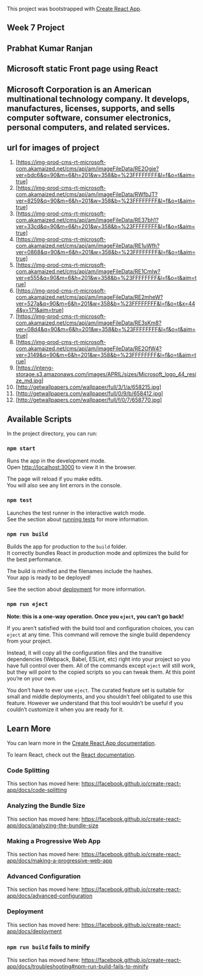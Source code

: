 This project was bootstrapped with [Create React App](https://github.com/facebook/create-react-app).

## Week 7 Project
## Prabhat Kumar Ranjan
## Microsoft static Front page using React
## Microsoft Corporation is an American multinational technology company. It develops, manufactures, licenses, supports, and sells computer software, consumer electronics, personal computers, and related services.
 ## url for images of project 
 1) [https://img-prod-cms-rt-microsoft-com.akamaized.net/cms/api/am/imageFileData/RE2Ogje?ver=bdc6&q=90&m=6&h=201&w=358&b=%23FFFFFFFF&l=f&o=t&aim=true]
 2) [https://img-prod-cms-rt-microsoft-com.akamaized.net/cms/api/am/imageFileData/RWfbJT?ver=8259&q=90&m=6&h=201&w=358&b=%23FFFFFFFF&l=f&o=t&aim=true]
 3) [https://img-prod-cms-rt-microsoft-com.akamaized.net/cms/api/am/imageFileData/RE37bh1?ver=33cd&q=90&m=6&h=201&w=358&b=%23FFFFFFFF&l=f&o=t&aim=true]
 4) [https://img-prod-cms-rt-microsoft-com.akamaized.net/cms/api/am/imageFileData/RE1uWfh?ver=0868&q=90&m=6&h=201&w=358&b=%23FFFFFFFF&l=f&o=t&aim=true]
 5) [https://img-prod-cms-rt-microsoft-com.akamaized.net/cms/api/am/imageFileData/RE1CmIw?ver=e555&q=90&m=6&h=201&w=358&b=%23FFFFFFFF&l=f&o=t&aim=true]
 6) [https://img-prod-cms-rt-microsoft-com.akamaized.net/cms/api/am/imageFileData/RE2mheW?ver=527a&q=90&m=6&h=201&w=358&b=%23FFFFFFFF&l=f&o=t&x=444&y=171&aim=true]
 7) [https://img-prod-cms-rt-microsoft-com.akamaized.net/cms/api/am/imageFileData/RE3sKm8?ver=08d4&q=90&m=6&h=201&w=358&b=%23FFFFFFFF&l=f&o=t&aim=true]
 8) [https://img-prod-cms-rt-microsoft-com.akamaized.net/cms/api/am/imageFileData/RE2OfW4?ver=3149&q=90&m=6&h=201&w=358&b=%23FFFFFFFF&l=f&o=t&aim=true]
 9) [https://inteng-storage.s3.amazonaws.com/images/APRIL/sizes/Microsoft_logo_44_resize_md.jpg]
 10) [http://getwallpapers.com/wallpaper/full/3/1/a/658215.jpg]
 11) [http://getwallpapers.com/wallpaper/full/0/9/b/658412.jpg]
 12) [http://getwallpapers.com/wallpaper/full/f/0/7/658770.jpg]


## Available Scripts

In the project directory, you can run:

### `npm start`

Runs the app in the development mode.<br>
Open [http://localhost:3000](http://localhost:3000) to view it in the browser.

The page will reload if you make edits.<br>
You will also see any lint errors in the console.

### `npm test`

Launches the test runner in the interactive watch mode.<br>
See the section about [running tests](https://facebook.github.io/create-react-app/docs/running-tests) for more information.

### `npm run build`

Builds the app for production to the `build` folder.<br>
It correctly bundles React in production mode and optimizes the build for the best performance.

The build is minified and the filenames include the hashes.<br>
Your app is ready to be deployed!

See the section about [deployment](https://facebook.github.io/create-react-app/docs/deployment) for more information.

### `npm run eject`

**Note: this is a one-way operation. Once you `eject`, you can’t go back!**

If you aren’t satisfied with the build tool and configuration choices, you can `eject` at any time. This command will remove the single build dependency from your project.

Instead, it will copy all the configuration files and the transitive dependencies (Webpack, Babel, ESLint, etc) right into your project so you have full control over them. All of the commands except `eject` will still work, but they will point to the copied scripts so you can tweak them. At this point you’re on your own.

You don’t have to ever use `eject`. The curated feature set is suitable for small and middle deployments, and you shouldn’t feel obligated to use this feature. However we understand that this tool wouldn’t be useful if you couldn’t customize it when you are ready for it.

## Learn More

You can learn more in the [Create React App documentation](https://facebook.github.io/create-react-app/docs/getting-started).

To learn React, check out the [React documentation](https://reactjs.org/).

### Code Splitting

This section has moved here: https://facebook.github.io/create-react-app/docs/code-splitting

### Analyzing the Bundle Size

This section has moved here: https://facebook.github.io/create-react-app/docs/analyzing-the-bundle-size

### Making a Progressive Web App

This section has moved here: https://facebook.github.io/create-react-app/docs/making-a-progressive-web-app

### Advanced Configuration

This section has moved here: https://facebook.github.io/create-react-app/docs/advanced-configuration

### Deployment

This section has moved here: https://facebook.github.io/create-react-app/docs/deployment

### `npm run build` fails to minify

This section has moved here: https://facebook.github.io/create-react-app/docs/troubleshooting#npm-run-build-fails-to-minify
